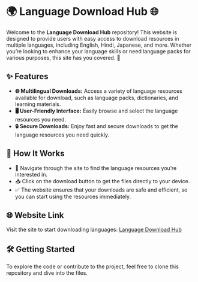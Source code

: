 # 🌍 Language Download Hub 🌐

Welcome to the **Language Download Hub** repository! This website is designed to provide users with easy access to download resources in multiple languages, including English, Hindi, Japanese, and more. Whether you’re looking to enhance your language skills or need language packs for various purposes, this site has you covered. 🎉

## ✨ Features
- **🌐 Multilingual Downloads:** Access a variety of language resources available for download, such as language packs, dictionaries, and learning materials.
- **🖥️ User-Friendly Interface:** Easily browse and select the language resources you need.
- **🔒 Secure Downloads:** Enjoy fast and secure downloads to get the language resources you need quickly.

## 🚀 How It Works
- 🌟 Navigate through the site to find the language resources you’re interested in.
- 📥 Click on the download button to get the files directly to your device.
- ✅ The website ensures that your downloads are safe and efficient, so you can start using the resources immediately.

## 🌐 Website Link
Visit the site to start downloading languages: [Language Download Hub](https://koushik777-lab.github.io/OCTANET_AUGUST_TASK_1/)

## 🛠️ Getting Started
To explore the code or contribute to the project, feel free to clone this repository and dive into the files.
